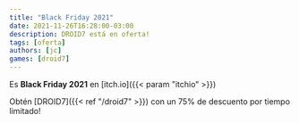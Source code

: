 ```yaml
---
title: "Black Friday 2021"
date: 2021-11-26T16:28:00-03:00
description: DROID7 está en oferta!
tags: [oferta]
authors: [jc]
games: [droid7]
---
```


Es **Black Friday 2021** en [itch.io]({{< param "itchio" >}})

Obtén [DROID7]({{< ref "/droid7" >}}) con un 75% de descuento por tiempo limitado!
